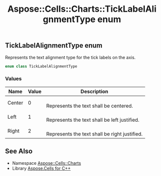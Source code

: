 ﻿---
title: Aspose::Cells::Charts::TickLabelAlignmentType enum
linktitle: TickLabelAlignmentType
second_title: Aspose.Cells for C++ API Reference
description: 'Aspose::Cells::Charts::TickLabelAlignmentType enum. Represents the text alignment type for the tick labels on the axis in C++.'
type: docs
weight: 6400
url: /cpp/aspose.cells.charts/ticklabelalignmenttype/
---
## TickLabelAlignmentType enum


Represents the text alignment type for the tick labels on the axis.

```cpp
enum class TickLabelAlignmentType
```

### Values

| Name | Value | Description |
| --- | --- | --- |
| Center | 0 | <br>Represents the text shall be centered. |
| Left | 1 | <br>Represents the text shall be left justified. |
| Right | 2 | <br>Represents the text shall be right justified. |

## See Also

* Namespace [Aspose::Cells::Charts](../)
* Library [Aspose.Cells for C++](../../)
